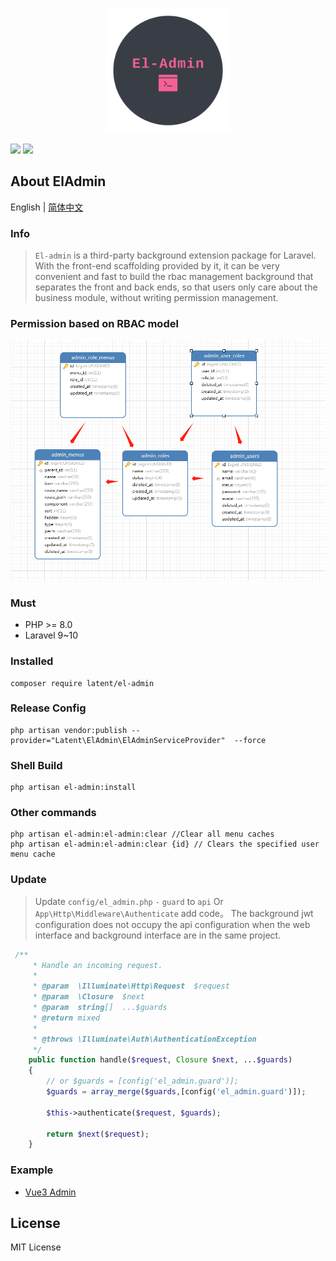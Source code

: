<p align="center">
  <img width="200" src="docs/logo.png">
</p>

<p align="center">

<a href="https://packagist.org/packages/pltrue/thirdparty_oauth"><img src="https://img.shields.io/badge/php-v8.0+-blue" /></a>
<a href="https://packagist.org/packages/pltrue/thirdparty_oauth"><img src="https://img.shields.io/badge/downloads-37-brightgreen" /></a>
</p>


## About ElAdmin

English | [简体中文](./README.zh_CN.md)

### Info

> `El-admin` is a third-party background extension package for Laravel. With the front-end scaffolding provided by it, it can be very convenient and fast to build the rbac management background that separates the front and back ends, so that users only care about the business module, without writing permission management.


### Permission based on RBAC model

![](docs/database.png)

### Must
  * PHP  >= 8.0
  * Laravel 9~10

### Installed

```shell
composer require latent/el-admin
```

###  Release Config
```shell
php artisan vendor:publish --provider="Latent\ElAdmin\ElAdminServiceProvider"  --force
```

### Shell Build
```shell
php artisan el-admin:install
```

### Other commands
```shell
php artisan el-admin:el-admin:clear //Clear all menu caches
php artisan el-admin:el-admin:clear {id} // Clears the specified user menu cache
```

### Update
> Update `config/el_admin.php` `-` `guard` to `api`
> Or `App\Http\Middleware\Authenticate` add code。
> The background jwt configuration does not occupy the api configuration when the web interface and background interface are in the same project.
```php
 /**
     * Handle an incoming request.
     *
     * @param  \Illuminate\Http\Request  $request
     * @param  \Closure  $next
     * @param  string[]  ...$guards
     * @return mixed
     *
     * @throws \Illuminate\Auth\AuthenticationException
     */
    public function handle($request, Closure $next, ...$guards)
    {
        // or $guards = [config('el_admin.guard')];
        $guards = array_merge($guards,[config('el_admin.guard')]);
      
        $this->authenticate($request, $guards);

        return $next($request);
    }
```

### Example

 * [Vue3 Admin](https://github.com/pl1998/basic)


## License
 MIT License
